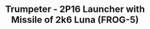 ---
layout: product
title: "Trumpeter - 2P16 Launcher with Missile of 2k6 Luna (FROG-5)"
price: "11000" 
desc: "N/A"
img_path: "/assets/img/TRU09545.jpg"
brand: "N/A"
available: false
special_offer: false
new: false
soon: false
cat: "010000"
subcat: "013400"
subsubcat: "0N/A"
sifra: "TRU09545"
popular: true
---